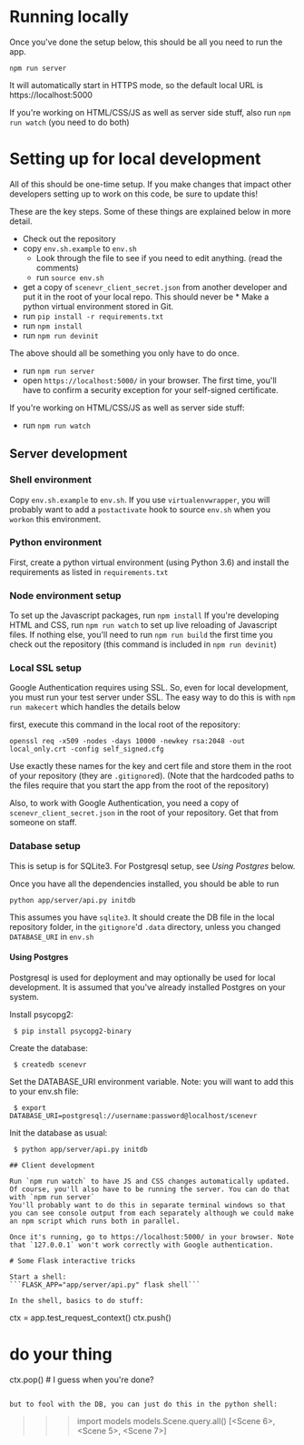# Running locally

Once you've done the setup below, this should be all you need to run the app.

`npm run server`

It will automatically start in HTTPS mode, so the default local URL is https://localhost:5000

If you're working on HTML/CSS/JS as well as server side stuff, also run `npm run watch` (you need to do both)

# Setting up for local development

All of this should be one-time setup. If you make changes that impact other developers setting up to work on this code, be sure to update this!

These are the key steps. Some of these things are explained below in more detail.

* Check out the repository
* copy `env.sh.example` to `env.sh`
  * Look through the file to see if you need to edit anything. (read the comments)
  * run `source env.sh`
* get a copy of `scenevr_client_secret.json` from another developer and put it in the root of your local repo. This should never be * Make a python virtual environment
stored in Git.
* run `pip install -r requirements.txt`
* run `npm install`
* run `npm run devinit`

The above should all be something you only have to do once.

* run `npm run server`
* open `https://localhost:5000/` in your browser. The first time, you'll have to confirm a security exception for your self-signed certificate.

If you're working on HTML/CSS/JS as well as server side stuff:
* run `npm run watch`

## Server development
### Shell environment

Copy `env.sh.example` to `env.sh`. If you use `virtualenvwrapper`, you will probably want to add a `postactivate` hook to source `env.sh` when you `workon` this environment.

### Python environment

First, create a python virtual environment (using Python 3.6) and install the requirements as listed in `requirements.txt`

### Node environment setup

To set up the Javascript packages, run `npm install`
If you're developing HTML and CSS, run `npm run watch` to set up live reloading of Javascript files.
If nothing else, you'll need to run `npm run build` the first time you check out the repository (this command is included in `npm run devinit`)

### Local SSL setup
Google Authentication requires using SSL. So, even for local development, you must run your test server under SSL.
The easy way to do this is with `npm run makecert` which handles the details below

first, execute this command in the local root of the repository:

`openssl req -x509 -nodes -days 10000 -newkey rsa:2048 -out local_only.crt -config self_signed.cfg`

Use exactly these names for the key and cert file and store them in the root of your repository (they are `.gitignore`d).
(Note that the hardcoded paths to the files require that you start the app from the root of the repository)

Also, to work with Google Authentication, you need a copy of `scenevr_client_secret.json` in the root of your repository.
Get that from someone on staff.

### Database setup

This is setup is for SQLite3. For Postgresql setup, see *Using Postgres* below. 

Once you have all the dependencies installed, you should be able to run

    python app/server/api.py initdb

This assumes you have `sqlite3`. It should create the DB file in the local repository folder, in the `gitignore`'d `.data` directory, unless you changed `DATABASE_URI` in `env.sh`

#### Using Postgres

Postgresql is used for deployment and may optionally be used for local development. It is assumed that you've already installed Postgres on your system.

Install psycopg2:

```
 $ pip install psycopg2-binary
```

Create the database:

```
 $ createdb scenevr
```

Set the DATABASE_URI environment variable. Note: you will want to add this to your env.sh file:

```
 $ export DATABASE_URI=postgresql://username:password@localhost/scenevr
```

Init the database as usual:

```
 $ python app/server/api.py initdb

## Client development

Run `npm run watch` to have JS and CSS changes automatically updated.
Of course, you'll also have to be running the server. You can do that with `npm run server`  
You'll probably want to do this in separate terminal windows so that you can see console output from each separately although we could make an npm script which runs both in parallel.

Once it's running, go to https://localhost:5000/ in your browser. Note that `127.0.0.1` won't work correctly with Google authentication.

# Some Flask interactive tricks

Start a shell:
```FLASK_APP="app/server/api.py" flask shell```

In the shell, basics to do stuff:
```
ctx = app.test_request_context()
ctx.push()
# do your thing
ctx.pop() # I guess when you're done?
```

but to fool with the DB, you can just do this in the python shell:
```
>>> import models
>>> models.Scene.query.all()
[<Scene 6>, <Scene 5>, <Scene 7>]
```
